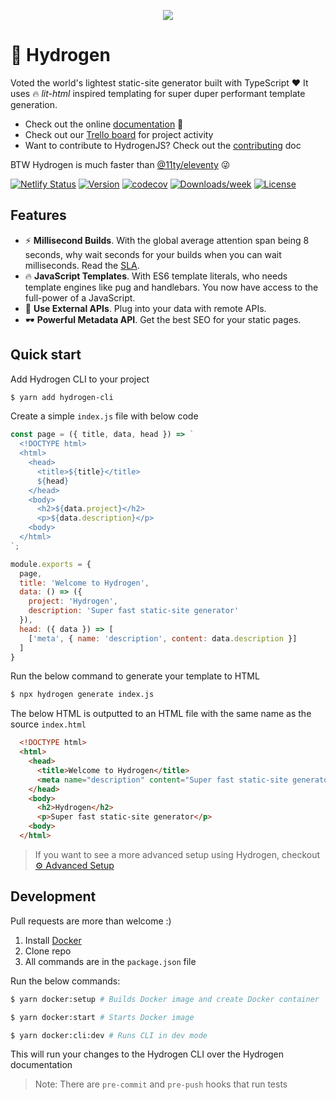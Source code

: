 <p align="center"><img src="https://qph.fs.quoracdn.net/main-qimg-706f37c5cbc54e415892478836e8acb5.webp"></p>

# 🎈 Hydrogen

Voted the world's lightest static-site generator built with TypeScript ❤ It uses 🔥 _lit-html_ inspired templating for super duper performant template generation.

- Check out the online [documentation](https://hydrogenjs.org) 📖
- Check out our [Trello board](https://trello.com/b/N5949mJZ/hydrogenjs-development) for project activity
- Want to contribute to HydrogenJS? Check out the [contributing](/CONTRIBUTING.md) doc

BTW Hydrogen is much faster than [@11ty/eleventy](https://www.npmjs.com/package/@11ty/eleventy) 😜

[![Netlify Status](https://api.netlify.com/api/v1/badges/812415ef-37e8-4015-b7cd-7654d0f3c9b8/deploy-status)](https://app.netlify.com/sites/hydrogen-cli/deploys)
[![Version](https://img.shields.io/npm/v/hydrogen-cli.svg)](https://npmjs.org/package/hydrogen-cli)
[![codecov](https://codecov.io/gh/ShailenNaidoo/hydrogen/branch/master/graph/badge.svg)](https://codecov.io/gh/ShailenNaidoo/hydrogen)
[![Downloads/week](https://img.shields.io/npm/dw/hydrogen-cli.svg)](https://npmjs.org/package/hydrogen-cli)
[![License](https://img.shields.io/npm/l/cli.svg)](https://github.com/ShailenNaidoo/hydrogen/blob/master/package.json)

## Features 

- ⚡ **Millisecond Builds**. With the global average attention span being 8 seconds, why wait seconds for your builds when you can wait milliseconds. Read the [SLA](/SLA.md).
- 🔥 **JavaScript Templates**. With ES6 template literals, who needs template engines like pug and handlebars. You now have access to the full-power of a JavaScript.
- 🔌 **Use External APIs**. Plug into your data with remote APIs.
- 🕶 **Powerful Metadata API**. Get the best SEO for your static pages.

## Quick start
Add Hydrogen CLI to your project

```bash
$ yarn add hydrogen-cli
```
Create a simple `index.js` file with below code

```javascript
const page = ({ title, data, head }) => `
  <!DOCTYPE html>
  <html>
    <head>
      <title>${title}</title>
      ${head}
    </head>
    <body>
      <h2>${data.project}</h2>
      <p>${data.description}</p>
    <body>
  </html>
`;

module.exports = {
  page,
  title: 'Welcome to Hydrogen',
  data: () => ({
    project: 'Hydrogen',
    description: 'Super fast static-site generator'
  }),
  head: ({ data }) => [
    ['meta', { name: 'description', content: data.description }]
  ]
}
```

Run the below command to generate your template to HTML

```bash 
$ npx hydrogen generate index.js
```
The below HTML is outputted to an HTML file with the same name as the source `index.html`

```html
  <!DOCTYPE html>
  <html>
    <head>
      <title>Welcome to Hydrogen</title>
      <meta name="description" content="Super fast static-site generator" />
    </head>
    <body>
      <h2>Hydrogen</h2>
      <p>Super fast static-site generator</p>
    <body>
  </html>
```

> If you want to see a more advanced setup using Hydrogen, checkout [⚙ Advanced Setup](https://hydrogenjs.org/docs/advanced-setup/)

## Development

Pull requests are more than welcome :)

1. Install [Docker](https://www.docker.com/)
2. Clone repo
3. All commands are in the `package.json` file

Run the below commands:

```bash
$ yarn docker:setup # Builds Docker image and create Docker container

$ yarn docker:start # Starts Docker image

$ yarn docker:cli:dev # Runs CLI in dev mode
```

This will run your changes to the Hydrogen CLI over the Hydrogen documentation

> Note: There are `pre-commit` and `pre-push` hooks that run tests
